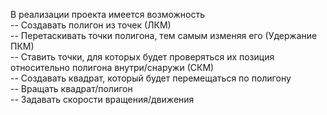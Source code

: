 В реализации проекта имеется возможность  
-- Создавать полигон из точек (ЛКМ)  
-- Перетаскивать точки полигона, тем самым изменяя его (Удержание ПКМ)  
-- Ставить точки, для которых будет проверяться их позиция относительно полигона внутри/снаружи (СКМ)  
-- Создавать квадрат, который будет перемещаться по полигону  
-- Вращать квадрат/полигон  
-- Задавать скорости вращения/движения

